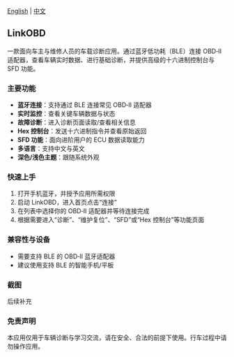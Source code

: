 [English](README.md) | [中文](README_CN.md)

## LinkOBD

一款面向车主与维修人员的车载诊断应用。通过蓝牙低功耗（BLE）连接 OBD‑II 适配器，查看车辆实时数据、进行基础诊断，并提供高级的十六进制控制台与 SFD 功能。

### 主要功能
- **蓝牙连接**：支持通过 BLE 连接常见 OBD‑II 适配器
- **实时监控**：查看关键车辆数据与状态
- **故障诊断**：进入诊断页面读取/查看相关信息
- **Hex 控制台**：发送十六进制指令并查看原始返回
- **SFD 功能**：面向进阶用户的 ECU 数据读取能力
- **多语言**：支持中文与英文
- **深色/浅色主题**：跟随系统外观

### 快速上手
1. 打开手机蓝牙，并授予应用所需权限
2. 启动 LinkOBD，进入首页点击“连接”
3. 在列表中选择你的 OBD‑II 适配器并等待连接完成
4. 根据需要进入“诊断”、“维护复位”、“SFD”或“Hex 控制台”等功能页面

### 兼容性与设备
- 需要支持 BLE 的 OBD‑II 蓝牙适配器
- 建议使用支持 BLE 的智能手机/平板

### 截图
后续补充

### 免责声明
本应用仅用于车辆诊断与学习交流，请在安全、合法的前提下使用。行车过程中请勿操作应用。


